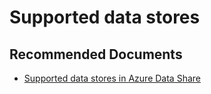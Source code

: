 <properties
  pagetitle="Supported data stores"
  service="microsoft.datashare"
  resource="accounts"
  ms.author="jife"
  selfhelptype="Generic"
  supporttopicids="32748880"
  productpesids="16762"
  cloudenvironments="public, fairfax, mooncake, blackforest, ussec, usnat"
  articleid="15e3ba9d-c53c-48b2-b1f6-820fca2c5330"
  ownershipid="AzureData_DataShare" />
# Supported data stores

## **Recommended Documents**

* [Supported data stores in Azure Data Share](https://docs.microsoft.com/azure/data-share/supported-data-stores)